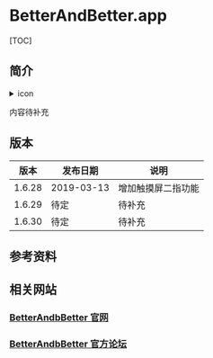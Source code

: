 # BetterAndBetter.app

[TOC]

## 简介

<details> <summary> icon </summary> <p float="left">
BetterAndBetter Logo
<bt><img src='https://github.com/suliveevil/BetterAndBetter/blob/master/BetterAndBetter.png' />
</p></details>

内容待补充



## 版本

|  版本  | 发布日期     |  说明                |
| ------ | -------    | --------            |
| 1.6.28 | 2019-03-13 | 增加触摸屏二指功能     |
| 1.6.29 | 待定        | 待补充               |
| 1.6.30 | 待定        |待补充                |

## 参考资料

## 相关网站

### [BetterAndbBetter 官网](http://www.better365.cn)

### [BetterAndbBetter 官方论坛](http://www.better365.club/?fromuid=18)
